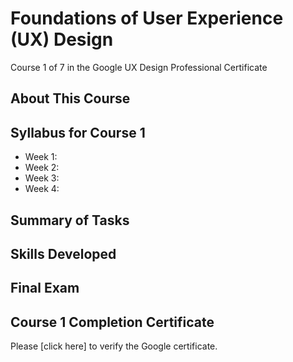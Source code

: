 # Foundations of User Experience (UX) Design
Course 1 of 7 in the Google UX Design Professional Certificate
## About This Course
## Syllabus for Course 1
- Week 1:
- Week 2:
- Week 3:
- Week 4:
## Summary of Tasks
## Skills Developed
## Final Exam
## Course 1 Completion Certificate
Please [click here] to verify the Google certificate.
